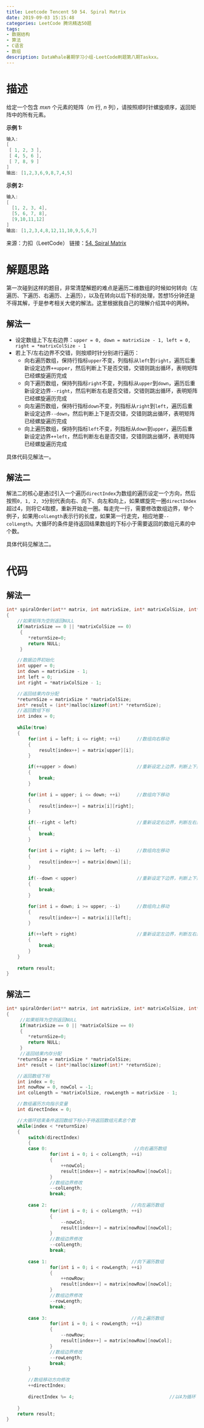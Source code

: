 ```yaml
---
title: Leetcode Tencent 50 54. Spiral Matrix
date: 2019-09-03 15:15:48
categories: LeetCode 腾讯精选50题
tags:
- 数据结构
- 算法
- C语言
- 数组
description: DataWhale暑期学习小组-LeetCode刷题第八期Taskxx。
---
```


# 描述

给定一个包含 $m x n$ 个元素的矩阵（$m$ 行, $n$ 列），请按照顺时针螺旋顺序，返回矩阵中的所有元素。

**示例 1:**

```c
输入:
[
 [ 1, 2, 3 ],
 [ 4, 5, 6 ],
 [ 7, 8, 9 ]
]
输出: [1,2,3,6,9,8,7,4,5]
```

**示例 2:**

```c
输入:
[
  [1, 2, 3, 4],
  [5, 6, 7, 8],
  [9,10,11,12]
]
输出: [1,2,3,4,8,12,11,10,9,5,6,7]
```

来源：力扣（LeetCode）
链接：[54. Spiral Matrix](https://leetcode-cn.com/problems/spiral-matrix)

# 解题思路

第一次碰到这样的题目，非常清楚解题的难点是遍历二维数组的时候如何转向（左遍历、下遍历、右遍历、上遍历），以及在转向以后下标的处理，苦想15分钟还是不得其解，于是参考相关大佬的解法。这里根据我自己的理解介绍其中的两种。

## 解法一

- 设定数组上下左右边界：`upper = 0, down = matrixSize - 1, left = 0, right = *matrixColSize - 1`
- 若上下/左右边界不交错，则按顺时针分别进行遍历：
  - 向右遍历数组，保持行指标`upper`不变，列指标从`left`到`right`，遍历后重新设定边界`++upper`，然后判断上下是否交错，交错则跳出循环，表明矩阵已经螺旋遍历完成
  - 向下遍历数组，保持列指标`right`不变，列指标从`upper`到`down`，遍历后重新设定边界`--right`，然后判断左右是否交错，交错则跳出循环，表明矩阵已经螺旋遍历完成
  - 向左遍历数组，保持行指标`down`不变，列指标从`right`到`left`，遍历后重新设定边界`--down`，然后判断上下是否交错，交错则跳出循环，表明矩阵已经螺旋遍历完成
  - 向上遍历数组，保持列指标`left`不变，列指标从`down`到`upper`，遍历后重新设定边界`++left`，然后判断左右是否交错，交错则跳出循环，表明矩阵已经螺旋遍历完成
  
具体代码见解法一。

## 解法二

解法二的核心是通过引入一个遍历`directIndex`为数组的遍历设定一个方向，然后按照`0, 1, 2, 3`分别代表向右、向下、向左和向上，如果螺旋完一圈`directIndex`超过4，则将它4取模，重新开始走一圈。每走完一行，需要修改数组边界，举个例子，如果用`colLength`表示行的长度，如果第一行走完，相应地要`--colLength`。大循环的条件是待返回结果数组的下标小于需要返回的数组元素的中个数。

具体代码见解法二。

# 代码

## 解法一

```c
int* spiralOrder(int** matrix, int matrixSize, int* matrixColSize, int* returnSize)
{
    //如果矩阵为空则返回NULL
    if(matrixSize == 0 || *matrixColSize == 0)
     {
        *returnSize=0;
        return NULL;
     }

    //数据边界初始化
    int upper = 0;
    int down = matrixSize - 1;
    int left = 0;
    int right = *matrixColSize - 1;

    //返回结果内存分配
    *returnSize = matrixSize * *matrixColSize;
    int* result = (int*)malloc(sizeof(int)* *returnSize);
    //返回数组下标
    int index = 0;
    
    while(true)
    {
        for(int i = left; i <= right; ++i)      //数组向右移动
        {
            result[index++] = matrix[upper][i];
        }

        if(++upper > down)                      //重新设定上边界，判断上下是否交错
        {
            break;
        }

        for(int i = upper; i <= down; ++i)      //数组向下移动
        {
            result[index++] = matrix[i][right];
        }

        if(--right < left)                      //重新设定右边界，判断左右是否交错
        {
            break;
        }

        for(int i = right; i >= left; --i)      //数组向左移动
        {
            result[index++] = matrix[down][i];
        }

        if(--down < upper)                      //重新设定下边界，判断上下是否交错
        {
            break;
        }

        for(int i = down; i >= upper; --i)      //数组向上移动
        {
            result[index++] = matrix[i][left];
        }

        if(++left > right)                      //重新设定左边界，判断左右是否交错
        {
            break;
        }
    }
    
    return result;
}
``` 

## 解法二

```c
int* spiralOrder(int** matrix, int matrixSize, int* matrixColSize, int* returnSize)
{
     //如果矩阵为空则返回NULL
     if(matrixSize == 0 || *matrixColSize == 0)
     {
        *returnSize=0;
        return NULL;
     }
     //返回结果内存分配
    *returnSize = matrixSize * *matrixColSize;
    int* result = (int*)malloc(sizeof(int)* *returnSize);

    //返回数组下标
    int index = 0;
    int nowRow = 0, nowCol = -1;
    int colLength = *matrixColSize, rowLength = matrixSize - 1;

    //数组遍历方向指示变量
    int directIndex = 0;

    //大循环结束条件返回数组下标小于待返回数组元素总个数
    while(index < *returnSize)
    {
        switch(directIndex)
        {
        case 0:                                //向右遍历数组
                for(int i = 0; i < colLength; ++i)
                {
                    ++nowCol;
                    result[index++] = matrix[nowRow][nowCol];
                }
                //数组边界修改
                --colLength;
                break;
                
        case 2:                               //向左遍历数组
                for(int i = 0; i < colLength; ++i)
                {
                    --nowCol;
                    result[index++] = matrix[nowRow][nowCol];
                }
                //数组边界修改 
                --colLength;
                break;
                
        case 1:                               //向下遍历数组
                for(int i = 0; i < rowLength; ++i)
                {
                    ++nowRow;
                    result[index++] = matrix[nowRow][nowCol];
                }
                //数组边界修改 
                --rowLength;
                break;
                
        case 3:                               //向上遍历数组
                for(int i = 0; i < rowLength; ++i)
                {
                    --nowRow;
                    result[index++] = matrix[nowRow][nowCol];
                }
                //数组边界修改 
                --rowLength;
                break;
        }

        //数组移动方向修改
        ++directIndex;
        
        directIndex %= 4;                                   //以4为循环
        
    }
    return result;
}

```
